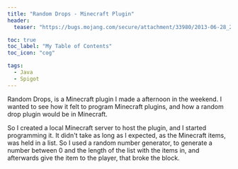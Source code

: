 ```yaml
---
title: "Random Drops - Minecraft Plugin"
header:
  teaser: "https://bugs.mojang.com/secure/attachment/33980/2013-06-28_21.27.55.png"

toc: true
toc_label: "My Table of Contents"
toc_icon: "cog"

tags:
  - Java
  - Spigot
---
```


Random Drops, is a Minecraft plugin I made a afternoon in the weekend. I wanted to see how it felt to program Minecraft plugins, and how a random drop plugin would be in Minecraft.

So I created a local Minecraft server to host the plugin, and I started programming it. It didn't take as long as I expected, as the Minecraft items, was held in a list. So I used a random number generator, to generate a number between 0 and the length of the list with the items in, and afterwards give the item to the player, that broke the block.